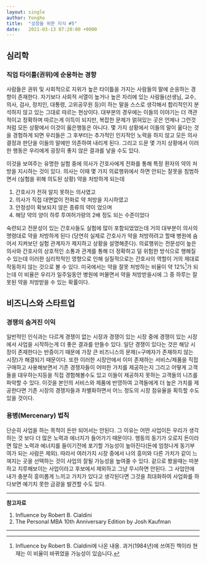 ```yaml
---
layout: single
author: Yongho
title:  "성장을 위한 지식 #5"
date:   2021-03-13 07:20:00 +0000
---
```


## 심리학

### 직업 타이틀(권위)에 순응하는 경향
사람들은 권위 및 사회적으로 지위가 높은 타이틀을 가지는 사람들의 말에 순응하는 경향이 존재한다. 자기보다 사회적 서열이 높거나 높은 자리에 있는 사람들(선생님, 교수, 의사, 검사, 정치인, 대통령, 고위공무원 등)이 하는 말을 스스로 생각해서 합리적인지 분석하지 않고 있는 그대로 따르는 현상이다. 대부분의 경우에는 이들의 이야기는 더 객관적이고 정확하며 따르는게 이득이 되지만, 복잡한 문제가 얽혀있는 곳은 언제나 그런것처럼 모든 상황에서 이것이 옳은행동은 아니다. 몇 가지 상황에서 이들의 말이 옮다는 것을 경험하게 되면 우리들은 그 후부터는 추가적인 인지적인 노력을 하지 않고 모든 의사결정과 판단을 이들의 말에만 의존하여 내리게 된다. 그리고 드문 몇 가지 상황에서 이러한 행동은 우리에게 굉장히 좋지 않은 결과를 낳을 수도 있다. 

이것을 보여주는 유명한 실험 중에 의사가 간호사에게 전화를 통해 특정 환자의 약의 처방을 지시하는 것이 있다. 의사는 이때 몇 가지 의료행위에서 하면 안되는 잘못을 침범하면서 (실험을 위해 의도된 상황) 약을 처방하게 되는데 

1. 간호사가 전혀 알지 못하는 의사였고 
2. 의사가 직접 대면없이 전화로 약 처방을 지시하였고 
3. 안정성이 확보되지 않은 종류의 약이 었으며 
4. 해당 약의 양이 하루 투여허가량의 2배 정도 되는 수준이었다

숙련되고 전문성이 있는 간호사들도 실험에 많이 포함되었었는데 거의 대부분이 의사의 명령대로 약을 처방하게 된다 (당연히 실제로 간호사가 약을 처방하려고 할때 병원에 숨어서 지켜보던 실험 관계자가 제지하고 상황을 설명해준다). 의료행위는 전문성이 높은 의사와 간호사의 상호적인 소통과 관계를 통해 더 정확하고 덜 위험한 방식으로 행해질수 있는데 이러한 심리학적인 영향으로 인해 실질적으로는 간호사의 역할이 거의 제대로 작동하지 않는 것으로 볼 수 있다. 미국에서는 약을 잘못 처방하는 비율이 약 12%[^1]가 되는데 이 비율은 우리가 일주일동안 병원에 머물면서 약을 처방받을시에 그 중 하루는 잘못된 약을 처방받을 수 있는 확률이다.

## 비즈니스와 스타트업 

### 경쟁의 숨겨진 이익
일반적인 인식과는 다르게 경쟁이 없는 시장과 경쟁이 있는 시장 중에 경쟁이 있는 시장에서 사업을 시작하는게 더 좋은 결과를 만들수 있다. 일단 경쟁이 있다는 것은 해당 시장이 존재한다는 반증이기 때문에 가장 큰 비즈니스의 문제(=구메자가 존재하지 않는 시장)가 해결되기 때문이다. 또한 이러한 시장안에서 이미 존재하는 서비스/제품을 직접 구매하고 사용해보면서 기존 경쟁자들이 어떠한 가치를 제공하는지 그리고 어떻게 고객들을 대우하는지등을 직접 경험해볼수도 있고 이들이 제공하지 못하는 고객들의 니즈를 파악할 수 있다. 이것을 본인의 서비스와 제품에 반영하여 고객들에게 더 높은 가치를 제공한다면 기존 시장의 경쟁자들과 차별화하면서 어느 정도의 시장 점유율을 획득할 수도 있을 것이다.

### 용병(Mercenary) 법칙
단순히 사업을 하는 목적이 돈만 되어서는 안된다. 그 이유는 어떤 사업이든 우리가 생각하는 것 보다 더 많은 노력과 에너지가 들어가기 때문이다. 행동의 동기가 오로지 돈이라면 많은 노력과 에너지를 들이기전에 포기할 가능성이 높아진다(돈에 엄청나게 동기부여가 되는 사람은 제외). 따라서 여러가지 시장 중에서 나의 흥미와 다른 가치가 같이 느껴지는 곳을 선택하는 것이 사업의 잘될 가능성을 높여줄 수 있다. 겉으로 봤을때는 따분하고 지루해보이는 사업이라고 후보에서 제외하고 그냥 무시하면 안된다. 그 사업안에 내가 충분히 흥미롭게 느끼고 가치가 있다고 생각된다면 그것을 최대화하여 사업화를 하다보면 예기치 못한 금광을 발견할 수도 있다.

<!-- ## 경제 -->

---
**참고자료**
1. Influence by Robert B. Cialdini
2. The Personal MBA 10th Anniversary Edition by Josh Kaufman




---

[^1]: Influence by Robert B. Cialdini에 나온 내용. 
    과거(1984년)에 쓰여진 책이라 현재는 이 비율이 바뀌었을 가능성이 있습니다.
